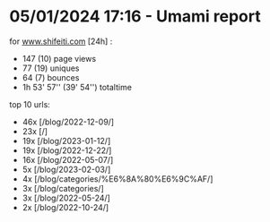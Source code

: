 # 05/01/2024 17:16 - Umami report
for www.shifeiti.com [24h] :

 - 147 (10) page views
 - 77 (19) uniques
 - 64 (7) bounces
 - 1h 53' 57'' (39' 54'') totaltime


top 10 urls:
 - 46x [/blog/2022-12-09/]
 - 23x [/]
 - 19x [/blog/2023-01-12/]
 - 19x [/blog/2022-12-22/]
 - 16x [/blog/2022-05-07/]
 - 5x [/blog/2023-02-03/]
 - 4x [/blog/categories/%E6%8A%80%E6%9C%AF/]
 - 3x [/blog/categories/]
 - 3x [/blog/2022-05-24/]
 - 2x [/blog/2022-10-24/]


